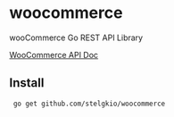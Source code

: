 # woocommerce
wooCommerce Go REST API Library

[WooCommerce API Doc](https://woocommerce.github.io/woocommerce-rest-api-docs/#)

## Install

```console
 go get github.com/stelgkio/woocommerce
```
